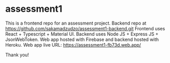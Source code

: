 # assessment1

This is a frontend repo for an assessment project.
Backend repo at https://github.com/sakamadzudzo/assessment1-backend.git
Frontend uses React + Typescript + Material UI.
Backend uses Node JS + Express JS + JsonWebToken.
Web app hosted with Firebase and backend hosted with Heroku.
Web app live URL: https://assessment1-fb73d.web.app/

Thank you!
